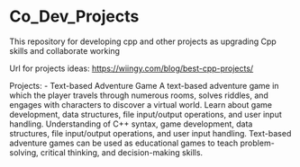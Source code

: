 # Co_Dev_Projects
This repository for developing cpp and other projects as upgrading Cpp skills and collaborate working

Url for projects ideas: https://wiingy.com/blog/best-cpp-projects/

Projects:
	- Text-based Adventure Game
		A text-based adventure game in which the player travels through numerous rooms, solves riddles, and engages with characters to discover a virtual world.
		Learn about game development, data structures, file input/output operations, and user input handling.
		Understanding of C++ syntax, game development, data structures, file input/output operations, and user input handling.
		Text-based adventure games can be used as educational games to teach problem-solving, critical thinking, and decision-making skills.



